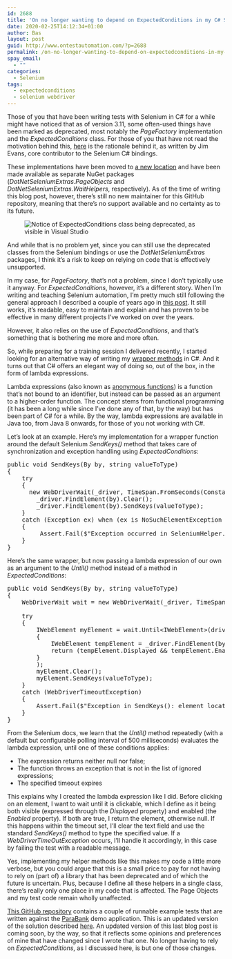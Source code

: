 ```yaml
---
id: 2688
title: 'On no longer wanting to depend on ExpectedConditions in my C# Selenium WebDriver tests'
date: 2020-02-25T14:12:34+01:00
author: Bas
layout: post
guid: http://www.ontestautomation.com/?p=2688
permalink: /on-no-longer-wanting-to-depend-on-expectedconditions-in-my-c-selenium-webdriver-tests/
spay_email:
  - ""
categories:
  - Selenium
tags:
  - expectedconditions
  - selenium webdriver
---
```

Those of you that have been writing tests with Selenium in C# for a while might have noticed that as of version 3.11, some often-used things have been marked as deprecated, most notably the _PageFactory_ implementation and the _ExpectedConditions_ class. For those of you that have not read the motivation behind this, <a rel="noreferrer noopener" aria-label="here (opens in a new tab)" href="http://jimevansmusic.blogspot.com/2018/03/deprecating-parts-of-seleniums-net.html" target="_blank">here</a> is the rationale behind it, as written by Jim Evans, core contributor to the Selenium C# bindings.

These implementations have been moved to <a rel="noreferrer noopener" aria-label="a new location (opens in a new tab)" href="https://github.com/DotNetSeleniumTools/DotNetSeleniumExtras" target="_blank">a new location</a> and have been made available as separate NuGet packages (_DotNetSeleniumExtras.PageObjects_ and _DotNetSeleniumExtras.WaitHelpers_, respectively). As of the time of writing this blog post, however, there&#8217;s still no new maintainer for this GitHub repository, meaning that there&#8217;s no support available and no certainty as to its future.<figure class="wp-block-image size-full">

<img src="https://www.ontestautomation.com/wp-content/uploads/2020/02/deprecated.png" alt="Notice of ExpectedConditions class being deprecated, as visible in Visual Studio" class="wp-image-2689" srcset="https://www.ontestautomation.com/wp-content/uploads/2020/02/deprecated.png 1012w, https://www.ontestautomation.com/wp-content/uploads/2020/02/deprecated-300x32.png 300w, https://www.ontestautomation.com/wp-content/uploads/2020/02/deprecated-768x83.png 768w" sizes="(max-width: 1012px) 100vw, 1012px" /> </figure> 

And while that is no problem yet, since you can still use the deprecated classes from the Selenium bindings or use the _DotNetSeleniumExtras_ packages, I think it&#8217;s a risk to keep on relying on code that is effectively unsupported.

In my case, for _PageFactory_, that&#8217;s not a problem, since I don&#8217;t typically use it anyway. For _ExpectedConditions_, however, it&#8217;s a different story. When I&#8217;m writing and teaching Selenium automation, I&#8217;m pretty much still following the general approach I described a couple of years ago in [this post](https://www.ontestautomation.com/how-i-would-approach-creating-automated-user-interface-driven-tests/). It still works, it&#8217;s readable, easy to maintain and explain and has proven to be effective in many different projects I&#8217;ve worked on over the years. 

However, it also relies on the use of _ExpectedConditions_, and that&#8217;s something that is bothering me more and more often.

So, while preparing for a training session I delivered recently, I started looking for an alternative way of writing my [wrapper methods](https://www.ontestautomation.com/using-wrapper-methods-for-better-error-handling-in-selenium/) in C#. And it turns out that C# offers an elegant way of doing so, out of the box, in the form of lambda expressions.

Lambda expressions (also known as <a rel="noreferrer noopener" aria-label="anonymous functions (opens in a new tab)" href="https://en.wikipedia.org/wiki/Anonymous_function" target="_blank">anonymous functions</a>) is a function that&#8217;s not bound to an identifier, but instead can be passed as an argument to a higher-order function. The concept stems from functional programming (it has been a long while since I&#8217;ve done any of that, by the way) but has been part of C# for a while. By the way, lambda expressions are available in Java too, from Java 8 onwards, for those of you not working with C#.

Let&#8217;s look at an example. Here&#8217;s my implementation for a wrapper function around the default Selenium _SendKeys()_ method that takes care of synchronization and exception handling using _ExpectedConditions_:

<pre class="EnlighterJSRAW" data-enlighter-language="csharp" data-enlighter-theme="" data-enlighter-highlight="" data-enlighter-linenumbers="" data-enlighter-lineoffset="" data-enlighter-title="" data-enlighter-group="">public void SendKeys(By by, string valueToType)
{
    try
    {
      new WebDriverWait(_driver, TimeSpan.FromSeconds(Constants.DEFAULT_TIMEOUT)).Until(ExpectedConditions.ElementToBeClickable(by));
        _driver.FindElement(by).Clear();
        _driver.FindElement(by).SendKeys(valueToType);
    }
    catch (Exception ex) when (ex is NoSuchElementException || ex is WebDriverTimeoutException)
    {
         Assert.Fail($"Exception occurred in SeleniumHelper.SendKeys(): element located by {by.ToString()} could not be located within {Constants.DEFAULT_TIMEOUT} seconds.");
    }
}</pre>

Here&#8217;s the same wrapper, but now passing a lambda expression of our own as an argument to the _Until()_ method instead of a method in _ExpectedConditions_:

<pre class="EnlighterJSRAW" data-enlighter-language="csharp" data-enlighter-theme="" data-enlighter-highlight="" data-enlighter-linenumbers="" data-enlighter-lineoffset="" data-enlighter-title="" data-enlighter-group="">public void SendKeys(By by, string valueToType)
{
    WebDriverWait wait = new WebDriverWait(_driver, TimeSpan.FromSeconds(Constants.DEFAULT_TIMEOUT));
            
    try
    {
        IWebElement myElement = wait.Until&lt;IWebElement&gt;(driver =&gt;
        {
            IWebElement tempElement = _driver.FindElement(by);
            return (tempElement.Displayed &amp;&amp; tempElement.Enabled) ? tempElement : null;
        }
        );
        myElement.Clear();
        myElement.SendKeys(valueToType);
    }
    catch (WebDriverTimeoutException)
    {
        Assert.Fail($"Exception in SendKeys(): element located by {by.ToString()} not visible and enabled within {Constants.DEFAULT_TIMEOUT} seconds.");
    }
}</pre>

From the Selenium docs, we learn that the _Until()_ method repeatedly (with a default but configurable polling interval of 500 milliseconds) evaluates the lambda expression, until one of these conditions applies:

  * The expression returns neither null nor false;
  * The function throws an exception that is not in the list of ignored expressions;
  * The specified timeout expires

This explains why I created the lambda expression like I did. Before clicking on an element, I want to wait until it is clickable, which I define as it being both visible (expressed through the _Displayed_ property) and enabled (the _Enabled_ property). If both are true, I return the element, otherwise null. If this happens within the timeout set, I&#8217;ll clear the text field and use the standard _SendKeys()_ method to type the specified value. If a _WebDriverTimeOutException_ occurs, I&#8217;ll handle it accordingly, in this case by failing the test with a readable message.

Yes, implementing my helper methods like this makes my code a little more verbose, but you could argue that this is a small price to pay for not having to rely on (part of) a library that has been deprecated and of which the future is uncertain. Plus, because I define all these helpers in a single class, there&#8217;s really only one place in my code that is affected. The Page Objects and my test code remain wholly unaffected.

<a rel="noreferrer noopener" aria-label="This GitHub repository (opens in a new tab)" href="https://github.com/basdijkstra/ui-automation-example-csharp" target="_blank">This GitHub repository</a> contains a couple of runnable example tests that are written against the <a rel="noreferrer noopener" aria-label="ParaBank (opens in a new tab)" href="http://parabank.parasoft.com" target="_blank">ParaBank</a> demo application. This is an updated version of the solution described [here](https://www.ontestautomation.com/how-i-would-approach-creating-automated-user-interface-driven-tests/). An updated version of this last blog post is coming soon, by the way, so that it reflects some opinions and preferences of mine that have changed since I wrote that one. No longer having to rely on _ExpectedConditions_, as I discussed here, is but one of those changes.